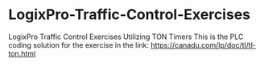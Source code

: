 # LogixPro-Traffic-Control-Exercises
LogixPro Traffic Control Exercises Utilizing TON Timers
This is the PLC coding solution for the exercise in the link: https://canadu.com/lp/doc/tl/tl-ton.html
